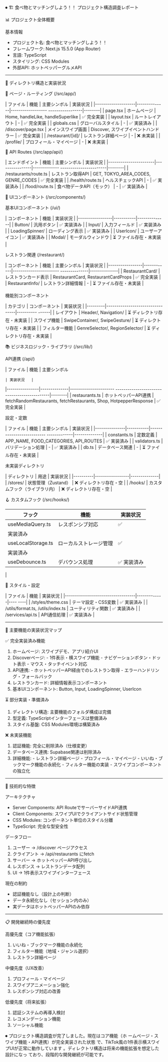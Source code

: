 ⏺ 🏗️ 食べ物とマッチングしよう！！ 
  プロジェクト構造調査レポート

  📊 プロジェクト全体概要

  基本情報

  - プロジェクト名: 食べ物とマッチングしよう！！
  - フレームワーク: Next.js 15.5.0 (App Router)
  - 言語: TypeScript
  - スタイリング: CSS Modules
  - 外部API: ホットペッパーグルメAPI

  ---
  📁 ディレクトリ構造と実装状況

  🎯 ページ・ルーティング (/src/app/)

  | ファイル               | 機能           |
  主要シンボル                            | 実装状況   |
  |--------------------|--------------|------------------
  -----------------|--------|
  | page.tsx           | ホームページ       | Home,
  handleLike, handleSuperlike | ✅ 完全実装 |
  | layout.tsx         | ルートレイアウト     | -
                           | ✅ 完全実装 |
  | globals.css        | グローバルスタイル    | -
                            | ✅ 実装済み |
  | /discover/page.tsx | メインスワイプ画面    |
  Discover, スワイプイベントハンドラー           | ✅
  完全実装 |
  | /restaurant/[id]/  | レストラン詳細ページ   | -
                             | ❌ 未実装  |
  | /profile/          | プロフィール・マイページ | -
                               | ❌ 未実装  |

  🔌 API Routes (/src/app/api/)

  | エンドポイント               | 機能             |
  主要シンボル                             | 実装状況   |
  |-----------------------|----------------|-------------
  -----------------------|--------|
  | /restaurants/route.ts | レストラン取得API     | GET,
  TOKYO_AREA_CODES, GENRE_CODES | ✅ 完全実装 |
  | /health/route.ts      | ヘルスチェックAPI     | -
                                | ✅ 実装済み |
  | /food/route.ts        | 食べ物データAPI（モック） | -
                                    | ✅ 実装済み |

  🧩 UIコンポーネント (/src/components/)

  基本UIコンポーネント (/ui/)

  | コンポーネント         | 機能        | 実装状況
     |
  |-----------------|-----------|--------------|
  | Button/         | 汎用ボタン     | ✅ 実装済み
  |
  | Input/          | 入力フィールド   | ✅ 実装済み
    |
  | LoadingSpinner/ | ローディング表示  | ✅ 実装済み
     |
  | UserIcon/       | ユーザーアイコン  | ✅ 実装済み
     |
  | Modal/          | モーダルウィンドウ | ⏳
  ファイル存在・未実装 |

  レストラン関連 (/restaurant/)

  | コンポーネント         | 機能         | 主要シンボル
                               | 実装状況         |
  |-----------------|------------|-----------------------
  --------------|--------------|
  | RestaurantCard/ | レストランカード表示 |
  RestaurantCard, RestaurantCardProps | ✅ 完全実装
   |
  | RestaurantInfo/ | レストラン詳細情報  | -
                         | ⏳ ファイル存在・未実装 |

  機能別コンポーネント

  | カテゴリ    | コンポーネント
  | 実装状況           |
  |---------|---------------------------------|----------
  ------|
  | レイアウト   | Header/, Navigation/            | ⏳
  ディレクトリ存在・未実装 |
  | スワイプ機能  | SwipeContainer/, SwipeGesture/  | ⏳
  ディレクトリ存在・未実装 |
  | フィルター機能 | GenreSelector/, RegionSelector/ | ⏳
   ディレクトリ存在・未実装 |

  📚 ビジネスロジック・ライブラリ (/src/lib/)

  API連携 (/api/)

  | ファイル           | 機能           | 主要シンボル

    | 実装状況   |
  |----------------|--------------|----------------------
  ---------------------------------------------|--------|
  | restaurants.ts | ホットペッパーAPI連携 |
  fetchRandomRestaurants, fetchRestaurants, Shop,
  HotpepperResponse | ✅ 完全実装 |

  設定・定数

  | ファイル          | 機能        | 主要シンボル
                           | 実装状況         |
  |---------------|-----------|--------------------------
  -------------|--------------|
  | constants.ts  | 定数定義      | APP_NAME,
  FOOD_CATEGORIES, API_ROUTES | ✅ 実装済み       |
  | validators.ts | バリデーション処理 | -
                        | ✅ 実装済み       |
  | db.ts         | データベース関連  | -
                       | ⏳ ファイル存在・未実装 |

  未実装ディレクトリ

  | ディレクトリ   | 用途              | 実装状況
   |
  |----------|-----------------|--------------|
  | /stores/ | 状態管理（Zustand）   | ❌
  ディレクトリ存在・空 |
  | /hooks/  | カスタムフック（ライブラリ内） | ❌
  ディレクトリ存在・空 |

  🪝 カスタムフック (/src/hooks/)

  | フック                | 機能          | 実装状況   |
  |--------------------|-------------|--------|
  | useMediaQuery.ts   | レスポンシブ対応    | ✅
  実装済み |
  | useLocalStorage.ts | ローカルストレージ管理 | ✅
  実装済み |
  | useDebounce.ts     | デバウンス処理     | ✅ 実装済み
   |

  🎨 スタイル・設定

  | ファイル                              | 機能
   | 実装状況   |
  |-----------------------------------|-------------|----
  ----|
  | /styles/theme.css                 |
  テーマ設定・CSS変数 | ✅ 実装済み |
  | /utils/format.ts, /utils/index.ts |
  ユーティリティ関数   | ✅ 実装済み |
  | /services/api.ts                  | API通信処理     |
   ✅ 実装済み |

  ---
  🎯 主要機能の実装状況マップ

  ✅ 完全実装済み機能

  1. ホームページ: スワイプデモ、アプリ紹介UI
  2. Discoverページ:
    - 1件表示・横スワイプ機能
    - ナビゲーションボタン・ドット表示
    - マウス・タッチイベント対応
  3. API連携:
    - ホットペッパーAPI経由でのレストラン取得
    - エラーハンドリング・フォールバック
  4. レストランカード: 詳細情報表示コンポーネント
  5. 基本UIコンポーネント: Button, Input, LoadingSpinner,
   UserIcon

  ⏳ 部分実装・準備済み

  1. ディレクトリ構造: 主要機能のフォルダ構成は完備
  2. 型定義: TypeScriptインターフェースは整備済み
  3. スタイル基盤: CSS Modules環境は構築済み

  ❌ 未実装機能

  1. 認証機能: 完全に削除済み（仕様変更）
  2. データベース連携: Supabase関連は削除済み
  3. 詳細機能:
    - レストラン詳細ページ
    - プロフィール・マイページ
    - いいね・ブックマーク機能の永続化
    - フィルター機能の実装
    - スワイプコンポーネントの独立化

  ---
  🔧 技術的な特徴

  アーキテクチャ

  - Server Components: API RouteでサーバーサイドAPI連携
  - Client Components:
  スワイプUIでクライアントサイド状態管理
  - CSS Modules: コンポーネント単位のスタイル分離
  - TypeScript: 完全な型安全性

  データフロー

  1. ユーザー → /discover ページアクセス
  2. クライアント → /api/restaurants にfetch
  3. サーバー → ホットペッパーAPI呼び出し
  4. レスポンス → レストランデータ配列
  5. UI → 1件表示スワイプインターフェース

  現在の制約

  - 認証機能なし（設計上の判断）
  - データ永続化なし（セッション内のみ）
  - 実データはホットペッパーAPIのみ依存

  ---
  📋 開発継続時の優先度

  高優先度（コア機能拡張）

  1. いいね・ブックマーク機能の永続化
  2. フィルター機能（地域・ジャンル選択）
  3. レストラン詳細ページ

  中優先度（UX改善）

  1. プロフィール・マイページ
  2. スワイプアニメーション強化
  3. レスポンシブ対応の改善

  低優先度（将来拡張）

  1. 認証システムの再導入検討
  2. レコメンデーション機能
  3. ソーシャル機能

⏺ プロジェクト構造調査が完了しました。現在はコア機能（ホ
  ームページ・スワイプ機能・API連携）が完全実装された状態
  で、TikTok風の1件表示横スワイプUIが正常に動作しています
  。ディレクトリ構造は将来の機能拡張を想定した設計になっ
  ており、段階的な開発継続が可能です。